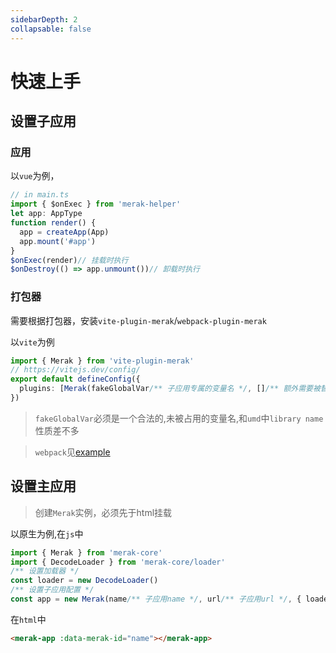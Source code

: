 ```yaml
---
sidebarDepth: 2
collapsable: false
---
```


# 快速上手


## 设置子应用
### 应用  

以`vue`为例，
```ts
// in main.ts
import { $onExec } from 'merak-helper'
let app: AppType
function render() {
  app = createApp(App)
  app.mount('#app')
}
$onExec(render)// 挂载时执行
$onDestroy(() => app.unmount())// 卸载时执行
```  

### 打包器
需要根据打包器，安装`vite-plugin-merak`/`webpack-plugin-merak `  

以`vite`为例
```ts
import { Merak } from 'vite-plugin-merak'
// https://vitejs.dev/config/
export default defineConfig({
  plugins: [Merak(fakeGlobalVar/** 子应用专属的变量名 */, []/** 额外需要被替换的全局变量 */,)],
})
```
> `fakeGlobalVar`必须是一个合法的,未被占用的变量名,和`umd`中`library name`性质差不多

> `webpack`见[example]()


## 设置主应用
> 创建`Merak`实例，必须先于html挂载

以原生为例,在`js`中
```ts
import { Merak } from 'merak-core'
import { DecodeLoader } from 'merak-core/loader'
/** 设置加载器 */
const loader = new DecodeLoader()
/** 设置子应用配置 */
const app = new Merak(name/** 子应用name */, url/** 子应用url */, { loader })
```
在`html`中
```html
<merak-app :data-merak-id="name"></merak-app>
```



